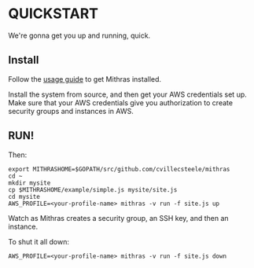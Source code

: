 # QUICKSTART

We're gonna get you up and running, quick.

## Install

Follow the [usage guide](usage.html) to get Mithras installed.

Install the system from source, and then get your AWS credentials set
up.  Make sure that your AWS credentials give you authorization to
create security groups and instances in AWS.

## RUN!

Then:

    export MITHRASHOME=$GOPATH/src/github.com/cvillecsteele/mithras
    cd ~
    mkdir mysite
    cp $MITHRASHOME/example/simple.js mysite/site.js
    cd mysite
    AWS_PROFILE=<your-profile-name> mithras -v run -f site.js up

Watch as Mithras creates a security group, an SSH key, and then an instance.

To shut it all down:

    AWS_PROFILE=<your-profile-name> mithras -v run -f site.js down


